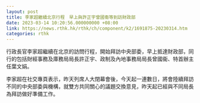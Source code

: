 ```yaml
---
layout: post
title: 李家超繼續北京行程　早上與許正宇曾國衞等到訪財政部
date: 2023-03-14 10:20:56.000000000 +08:00
link: https://news.rthk.hk/rthk/ch/component/k2/1691875-20230314.htm
categories: rthk
---
```


行政長官李家超繼續在北京的訪問行程，開始拜訪中央部委，早上抵達財政部，同行的包括財經事務及庫務局局長許正宇、政制及內地事務局局長曾國衞、特首辦主任葉文娟。

李家超在社交專頁表示，昨天列席人大閉幕會後，今天起一連數日，將會陸續拜訪不同的中央部委與機構，就雙方共同關心的議題交換意見，昨天起已經與不同局長為拜訪做好準備工作。
